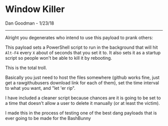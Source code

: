 # Window Killer
Dan Goodman - 1/23/18

---
Alright you degenerates who intend to use this payload to prank others:

This payload sets a PowerShell script to run in the background that will hit `Alt-F4` every `X` about of seconds that you set it to. It also sets it as a startup script so people won't be able to kill it by rebooting.

This is the total troll.

Basically you just need to host the files somewhere (github works fine, just get a rawgithubusers download link for each of them), set the time interval to what you want, and "let 'er rip".

I have included a cleaner script because chances are it is going to be set to a time that doesn't allow a user to delete it manually (or at least the victim).

I made this in the process of testing one of the best dang payloads that is ever going to be made for the BashBunny
